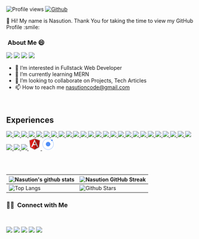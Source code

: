 ![Profile views](https://visitor-badge.glitch.me/badge?page_id=nascript)
[![Github](https://img.shields.io/github/followers/nascript?label=Follow&style=social)](https://github.com/nascript)
<br/>
<div size='20px'>👋 Hi! My name is Nasution. Thank You for taking the time to view my GitHub Profile :smile: 
</div>

### &nbsp;About Me :smile: 

<p align="left">
<img src="https://img.shields.io/badge/Age-22-green" />
  <img src="https://img.shields.io/badge/Focus-Web %20%26%20API %20%26%20Mobile Developer-purple" />
  <img src="https://img.shields.io/badge/Lives-Indonesia-red" />
  <img src="https://img.shields.io/badge/Languages-English%20%26%20Indonesian-blue" />
</p>

- 👀 I’m interested in Fullstack Web Developer
- 🌱 I’m currently learning MERN
- 💞️ I’m looking to collaborate on Projects, Tech Articles
- 📫 How to reach me nasutioncode@gmail.com
<br/>

<h2> Experiences </h2>
<a href= https://github.com/nascript?tab=repositories&q=&type=&language=css&sort= > <img width ='32px' src ='https://raw.githubusercontent.com/rahulbanerjee26/githubAboutMeGenerator/main/icons/css.svg'> </a>
<a href= https://github.com/nascript?tab=repositories&q=&type=&language=html&sort= > <img width ='32px' src ='https://raw.githubusercontent.com/rahulbanerjee26/githubAboutMeGenerator/main/icons/html.svg'> </a>
<a href= https://github.com/nascript?tab=repositories&q=&type=&language=javascript&sort= > <img width ='32px' src ='https://raw.githubusercontent.com/rahulbanerjee26/githubAboutMeGenerator/main/icons/javascript.svg'> </a>
<a href= https://github.com/nascript?tab=repositories&q=&type=&language=javascript&sort= > <img width ='32px' src ='https://raw.githubusercontent.com/rahulbanerjee26/githubAboutMeGenerator/main/icons/php.svg'> </a>
<a href= https://github.com/nascript?tab=repositories&q=&type=&language=javascript&sort= > <img width ='32px' src ='https://raw.githubusercontent.com/rahulbanerjee26/githubAboutMeGenerator/main/icons/codeigniter.svg'> </a>
<a href= https://github.com/nascript?tab=repositories&q=&type=&language=javascript&sort= > <img width ='32px' src ='https://raw.githubusercontent.com/rahulbanerjee26/githubAboutMeGenerator/main/icons/laravel.svg'> </a>
<a href= https://github.com/nascript?tab=repositories&q=&type=&language=javascript&sort= > <img width ='32px' src ='https://raw.githubusercontent.com/rahulbanerjee26/githubAboutMeGenerator/main/icons/mysql.svg'> </a>
<a href= https://github.com/nascript?tab=repositories&q=&type=&language=vue&sort= > <img width ='32px' src ='https://raw.githubusercontent.com/rahulbanerjee26/githubAboutMeGenerator/main/icons/vuejs.svg'> </a>
<a href= https://github.com/nascript?tab=repositories&q=&type=&language=reactjs&sort= > <img width ='32px' src ='https://raw.githubusercontent.com/rahulbanerjee26/githubAboutMeGenerator/main/icons/reactjs.svg'> </a>
<a href= https://github.com/nascript?tab=repositories&q=&type=&language=reactjs&sort= > <img width ='32px' src ='https://raw.githubusercontent.com/rahulbanerjee26/githubAboutMeGenerator/main/icons/nextjs.svg'> </a>
<a href= https://github.com/nascript?tab=repositories&q=&type=&language=reactjs&sort= > <img width ='32px' src ='https://raw.githubusercontent.com/rahulbanerjee26/githubAboutMeGenerator/main/icons/express.svg'> </a>
<a href= https://github.com/nascript?tab=repositories&q=&type=&language=reactjs&sort= > <img width ='32px' src ='https://raw.githubusercontent.com/rahulbanerjee26/githubAboutMeGenerator/main/icons/nodejs.svg'> </a>
<a href= https://github.com/nascript?tab=repositories&q=&type=&language=reactjs&sort= > <img width ='32px' src ='https://raw.githubusercontent.com/rahulbanerjee26/githubAboutMeGenerator/main/icons/mongodb.svg'> </a>
<a href= https://github.com/nascript?tab=repositories&q=&type=&language=cpp&sort= > <img width ='32px' src ='https://raw.githubusercontent.com/rahulbanerjee26/githubAboutMeGenerator/main/icons/cpp.svg'> </a>
<a href= https://github.com/nascript?tab=repositories&q=&type=&language=android&sort= > <img width ='32px' src ='https://raw.githubusercontent.com/rahulbanerjee26/githubAboutMeGenerator/main/icons/android.svg'> </a>
<a href= https://github.com/nascript?tab=repositories&q=&type=&language=java&sort= > <img width ='32px' src ='https://raw.githubusercontent.com/rahulbanerjee26/githubAboutMeGenerator/main/icons/spring.svg'> </a>
<a href= https://github.com/nascript?tab=repositories&q=&type=&language=java&sort= > <img width ='32px' src ='https://raw.githubusercontent.com/rahulbanerjee26/githubAboutMeGenerator/main/icons/java.svg'> </a>
<a href= https://github.com/nascript?tab=repositories&q=&type=&language=dart&sort= > <img width ='32px' src ='https://raw.githubusercontent.com/rahulbanerjee26/githubAboutMeGenerator/main/icons/dart.svg'> </a>
<a href= https://github.com/nascript?tab=repositories&q=&type=&language=flutter&sort= > <img width ='32px' src ='https://raw.githubusercontent.com/rahulbanerjee26/githubAboutMeGenerator/main/icons/flutter.svg'> </a>
<a href= https://github.com/nascript?tab=repositories&q=&type=&language=firebase&sort= > <img width ='32px' src ='https://raw.githubusercontent.com/rahulbanerjee26/githubAboutMeGenerator/main/icons/firebase.svg'> </a>
<a href= https://github.com/nascript?tab=repositories&q=&type=&language=graphql&sort= > <img width ='32px' src ='https://raw.githubusercontent.com/rahulbanerjee26/githubAboutMeGenerator/main/icons/graphql.svg'> </a>
<a href= https://github.com/nascript?tab=repositories&q=&type=&language=react&sort= > <img width ='32px' src ='https://raw.githubusercontent.com/rahulbanerjee26/githubAboutMeGenerator/main/icons/redux.svg'> </a>
<a href= https://github.com/nascript?tab=repositories&q=&type=&language=typescript&sort= > <img width ='32px' src ='https://raw.githubusercontent.com/rahulbanerjee26/githubAboutMeGenerator/main/icons/typescript.svg'> </a>
<a href= https://github.com/nascript?tab=repositories&q=&type=&language=javascript&sort= > <img width ='32px' src ='https://raw.githubusercontent.com/rahulbanerjee26/githubAboutMeGenerator/main/icons/jest.svg'> </a>
<a href= https://github.com/nascript?tab=repositories&q=&type=&language=css&sort= > <img width ='32px' src ='https://raw.githubusercontent.com/rahulbanerjee26/githubAboutMeGenerator/main/icons/tailwind.svg'> </a>
<a href= https://github.com/nascript?tab=repositories&q=&type=&language=css&sort= > <img width ='32px' src ='https://raw.githubusercontent.com/rahulbanerjee26/githubAboutMeGenerator/main/icons/bulma.svg'> </a>
<a href= https://github.com/nascript?tab=repositories&q=&type=&language=css&sort= > <img width ='32px' src ='https://raw.githubusercontent.com/rahulbanerjee26/githubAboutMeGenerator/main/icons/bootstrap.svg'> </a>
<a href= https://github.com/nascript?tab=repositories&q=&type=&language=golang&sort= > <img width ='32px' src ='https://raw.githubusercontent.com/rahulbanerjee26/githubAboutMeGenerator/main/icons/go.svg'> </a>
<a href= https://github.com/nascript?tab=repositories&q=&type=&language=javascript&sort= > <img width ='32px' src ='https://github.com/devicons/devicon/blob/master/icons/angularjs/angularjs-original.svg'> </a>
<a href= https://github.com/nascript?tab=repositories&q=&type=&language=javascript&sort= > <img width ='32px' src ='https://github.com/devicons/devicon/blob/master/icons/ionic/ionic-original.svg'> </a>



<br/><br/>

| ![Nasution's github stats](https://github-readme-stats.vercel.app/api?username=nascript&show_icons=true&theme=onedark) | ![Nasution GitHub Streak](https://github-readme-streak-stats.herokuapp.com/?user=nascript&theme=onedark) |
| --- | --- |
| ![Top Langs](https://github-readme-stats.vercel.app/api/top-langs/?username=nascript&theme=onedark) | ![Github Stars](https://github-readme-stats.vercel.app/api?username=nascript&show_icons=true&locale=en&count_private=true&hide_rank=true&custom_title=My%20GitHub%20Stats&disable_animations=true&theme=onedark) |


### 🤝🏻 &nbsp;Connect with Me
<br/>
<p align="left">
<a href="https://www.nascodefy.com"><img src="https://img.shields.io/badge/-nascodefy.com-3423A6?style=flat&logo=Google-Chrome&logoColor=white"/></a>
<a href="www.linkedin.com/in/nasutioncode"><img src="https://img.shields.io/badge/-Nasution-0077B5?style=flat&logo=Linkedin&logoColor=white"/></a>
<a href="mailto:nasutioncode@gmail.com"><img src="https://img.shields.io/badge/-nasutioncode@gmail.com-D14836?style=flat&logo=Gmail&logoColor=white"/></a>
<a href="https://instagram.com/ig.nasution"><img src="https://img.shields.io/badge/-@ig.nasution-E4405F?style=flat&logo=Instagram&logoColor=white"/></a>
<a href="https://facebook.com/fb.nas"><img src="https://img.shields.io/badge/-@nasution-1877F2?style=flat&logo=Facebook&logoColor=white"/></a>
</p>
